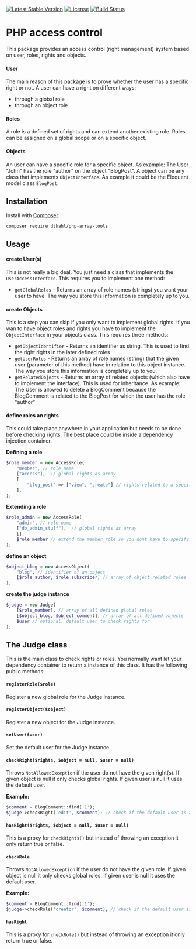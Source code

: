 [![Latest Stable Version](https://poser.pugx.org/dtkahl/php-access-control/v/stable)](https://packagist.org/packages/dtkahl/php-access-control)
[![License](https://poser.pugx.org/dtkahl/php-access-control/license)](https://packagist.org/packages/dtkahl/php-access-control)
[![Build Status](https://travis-ci.org/dtkahl/php-access-control.svg?branch=master)](https://travis-ci.org/dtkahl/php-access-control)

# PHP access control

This package provides an access control (right management) system based on user, roles, rights and objects.


#### User

The main reason of this package is to prove whether the user has a specific right or not.
A user can have a right on different ways:

- through a global role
- through an object role

#### Roles

A role is a defined set of rights and can extend another existing role. Roles can be assigned on a global scope or on a specific object.


#### Objects

An user can have a specific role for a specific object. As example: The User "John" has the role "author" on the object "BlogPost".
A object can be any class that implements `ObjectInterface`. As example it could be the Eloquent model class `BlogPost`.


## Installation

Install with [Composer](http://getcomposer.org):
```
composer require dtkahl/php-array-tools
```


## Usage

#### create User(s)

This is not really a big deal. You just need a class that implements the `UserAccessInterface`. 
This requires you to implement one method:

- `getGlobalRoles` - Returns an array of role names (strings) you want your user to have. The way you store this information is completely up to you.


#### create Objects

This is a step you can skip if you only want to implement global rights. If you wan to have object roles and rights you have to implement the `ObjectInterface` in your objects class.
This requires three methods:

- `getObjectIdentifier` - Returns an identifier as string. This is used to find the right rights in the later defined roles
- `getUserRoles` - Returns an array of role names (string) that the given user (parameter of this method) have in relation to this object instance. The way you store this information is completely up to you.
- `getRelatedObjects` - Returns an array of related objects (which also have to implement the interface). This is used for inheritance. As example: The User is allowed to delete a BlogComment because the BlogComment is related to the BlogPost for which the user has the role "author"


#### define roles an rights

This could take place anywhere in your application but needs to be done before checking rights. The best place could be inside a dependency injection container.

**Defining a role**

```php
$role_member = new AccessRole(
    "member", // role name
    ["access"],  // global rights as array
    [
        "blog_post" => ["view", "create"] // rights related to a specific object as array (by object identifier)
    ],
);
```

**Extending a role**

```php
$role_admin = new AccessRole(
    "admin", // role name
    ["do_admin_stuff"],  // global rights as array
    [],
    $role_member // extend the member role so you dont have to specify all rights a second time
);
```

**define an object**

```php
$object_blog = new AccessObject(
    "blog", // identifier of an object
    [$role_author, $role_subscriber] // array of object related roles
);
```

**create the judge instance**

```php
$judge = new Judge(
    [$role_member], // array of all defined global roles
    [$object_blog, $object_comment], // array of all defined objects
    $user // optional, default user to check rights for
);
```

## The Judge class

This is the main class to check rights or roles. You normally want let your dependency container to return a instance of this class.
It has the following public methods:

#### `registerRole($role)`

Register a new global role for the Judge instance.

#### `registerObject($object)`

Register a new object for the Judge instance.

#### `setUser($user)`

Set the default user for the Judge instance.

#### `checkRight($rights, $object = null, $user = null)`

Throws `NotAllowedException` if the user do not have the given right(s).
If given object is null it only checks global rights.
If given user is null it uses the default user.

**Example:**
```php
$comment = BlogComment::find('1');
$judge->checkRight('edit', $comment); // check if the default user is allowed to edit a specific comment
```

#### `hasRight($rights, $object = null, $user = null)`

This is a proxy for `checkRights()` but instead of throwing an exception it only return true or false.

#### `checkRole`

Throws `NotALlowedException` if the user do not have the given role.
If given object is null it only checks global roles.
If given user is null it uses the default user.

**Example:**
```php
$comment = BlogComment::find('1');
$judge->checkRole('creator', $comment); // check if the default user is the creator of this comment
```

#### `hasRight`

This is a proxy for `checkRole()` but instead of throwing an exception it only return true or false.